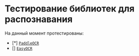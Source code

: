 # Тестирование библиотек для распознавания
На данный момент протестированы:
- [*] [`PaddleOCR`](https://github.com/PaddlePaddle/PaddleOCR/blob/main/README_en.md)
- [] [`EasyOCR`](https://github.com/JaidedAI/EasyOCR)
